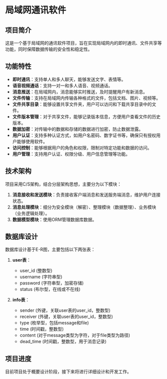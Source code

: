 # 局域网通讯软件

## 项目简介

这是一个基于局域网的通讯软件项目，旨在实现局域网内的即时通讯、文件共享等功能，同时保障数据传输的安全性和稳定性。

## 功能特性

- **即时通讯**：支持单人和多人聊天，能够发送文字、表情等。
- **语音视频通话**：支持一对一和多人语音、视频通话。
- **消息推送**：在局域网内，消息能够实时推送，及时提醒用户有新消息。
- **文件传输**：支持在局域网内传输各种格式的文件，包括文档、图片、视频等。
- **文件共享目录**：能够设置共享文件夹，用户可以访问和下载共享目录中的文件。
- **文件版本管理**：对于共享文件，能够记录版本信息，方便用户查看文件的历史版本。
- **数据加密**：对传输中的数据和存储的数据进行加密，防止数据泄露。
- **用户认证**：支持多种认证方式，如用户名密码、数字证书等，确保只有授权用户能够使用软件。
- **访问控制**：能够根据用户的角色和权限，限制对特定功能和数据的访问。
- **用户管理**：支持用户认证、权限分级、用户信息管理等功能。

## 技术架构

项目采用C/S架构，结合分层架构思想，主要分为以下模块：

1. **消息接收和发送模块**：负责接收客户端消息和发送服务端消息，维护用户连接状态。
2. **消息处理模块**：细分为安全模块（解密）、整理模块（数据整理）、业务模块（业务逻辑处理）。
3. **数据模型模块**：使用ORM管理数据库数据。

## 数据库设计

数据库设计基于E-R图，主要包括以下两张表：

1. **user表**：

   - user_id (整数型)
   - username (字符串型)
   - password (字符串型，加密存储)
   - status (布尔型，在线或不在线)
2. **info表**：

   - sender (外键，关联user表的user_id，整数型)
   - receiver (外键，关联user表的user_id，整数型)
   - type (枚举型，包括message和file)
   - time (时间戳，整数型)
   - content (对于message类型为字符，对于file类型为路径)
   - dead_time (时间戳，整数型，用于消息记录)

## 项目进度

目前项目处于概要设计阶段，接下来将进行详细设计和开发工作。
